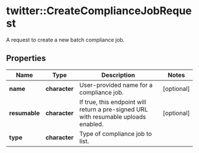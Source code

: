 # twitter::CreateComplianceJobRequest

A request to create a new batch compliance job.

## Properties
Name | Type | Description | Notes
------------ | ------------- | ------------- | -------------
**name** | **character** | User-provided name for a compliance job. | [optional] 
**resumable** | **character** | If true, this endpoint will return a pre-signed URL with resumable uploads enabled. | [optional] 
**type** | **character** | Type of compliance job to list. | 


